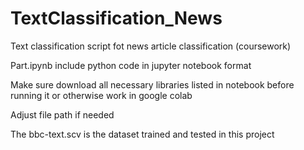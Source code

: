 # TextClassification_News
Text classification script fot news article classification (coursework)

Part.ipynb include python code in jupyter notebook format

Make sure download all necessary libraries listed in notebook before running it or otherwise work in google colab

Adjust file path if needed

The bbc-text.scv is the dataset trained and tested in this project
